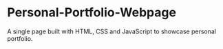 # Personal-Portfolio-Webpage
A single page built with HTML, CSS and JavaScript to showcase personal portfolio.
